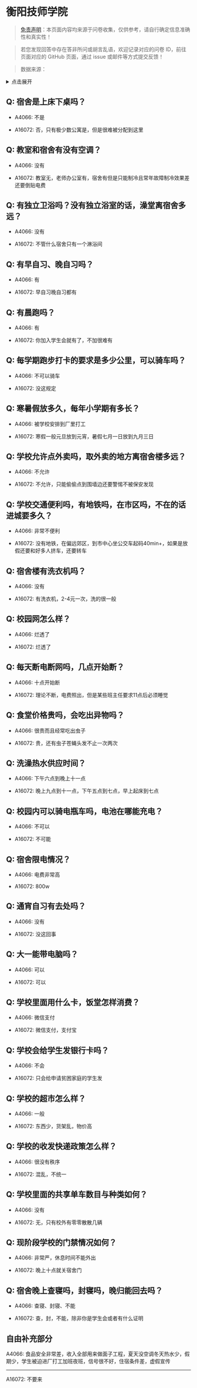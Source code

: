 # 衡阳技师学院

> [免责声明](https://colleges.chat/#_3)：本页面内容均来源于问卷收集，仅供参考，请自行确定信息准确性和真实性！

> 若您发现回答中存在答非所问或胡言乱语，欢迎记录对应的问卷 ID，前往页面对应的 GitHub 页面，通过 issue 或邮件等方式提交反馈！

> 数据来源：

<details><summary>点击展开</summary>
<ul>
<li>A4066: 匿名 (2022 年 05 月)</li>
<li>A16072: 匿名 (2022 年 09 月)</li>
</ul>
</details>

## Q: 宿舍是上床下桌吗？

- A4066: 不是

- A16072: 否，只有极少数公寓是，但是很难被分配到这里

## Q: 教室和宿舍有没有空调？

- A4066: 没有

- A16072: 教室无，老师办公室有，宿舍有但是只能制冷且常年故障制冷效果差还要倒贴电费

## Q: 有独立卫浴吗？没有独立浴室的话，澡堂离宿舍多远？

- A4066: 没有

- A16072: 不管什么宿舍只有一个淋浴间

## Q: 有早自习、晚自习吗？

- A4066: 有

- A16072: 早自习晚自习都有

## Q: 有晨跑吗？

- A4066: 有

- A16072: 你加入学生会就有了，不加很难有

## Q: 每学期跑步打卡的要求是多少公里，可以骑车吗？

- A4066: 不可以骑车

- A16072: 没这规定

## Q: 寒暑假放多久，每年小学期有多长？

- A4066: 被学校安排到厂里打工

- A16072: 寒假一般元旦放到元宵，暑假七月一日放到九月三日

## Q: 学校允许点外卖吗，取外卖的地方离宿舍楼多远？

- A4066: 不允许

- A16072: 不允许，只能偷偷点到围墙边还要警惕不被保安发现

## Q: 学校交通便利吗，有地铁吗，在市区吗，不在的话进城要多久？

- A4066: 非常不便利

- A16072: 没有地铁，在偏远郊区，到市中心坐公交车起码40min+，如果是放假还要和好多人挤车，还要转车

## Q: 宿舍楼有洗衣机吗？

- A4066: 没有

- A16072: 有洗衣机，2-4元一次，洗的很一般

## Q: 校园网怎么样？

- A4066: 烂透了

- A16072: 烂透了

## Q: 每天断电断网吗，几点开始断？

- A4066: 十点开始断

- A16072: 理论不断，电费照出，但是某些班主任要求11点后必须睡觉

## Q: 食堂价格贵吗，会吃出异物吗？

- A4066: 很贵而且经常吃出虫子

- A16072: 贵，还有虫子苍蝇头发不止一次两次

## Q: 洗澡热水供应时间？

- A4066: 下午六点到晚上十一点

- A16072: 晚上九点到十一点，下午五点到七点，早上起床到七点

## Q: 校园内可以骑电瓶车吗，电池在哪能充电？

- A4066: 不可以

- A16072: 不可能

## Q: 宿舍限电情况？

- A4066: 电费非常高

- A16072: 800w

## Q: 通宵自习有去处吗？

- A4066: 没有

- A16072: 没这回事

## Q: 大一能带电脑吗？

- A4066: 可以

- A16072: 可以

## Q: 学校里面用什么卡，饭堂怎样消费？

- A4066: 微信支付

- A16072: 微信支付，支付宝

## Q: 学校会给学生发银行卡吗？

- A4066: 不会

- A16072: 只会给申请贫困家庭的学生发

## Q: 学校的超市怎么样？

- A4066: 一般

- A16072: 东西少，货架乱，物价高

## Q: 学校的收发快递政策怎么样？

- A4066: 很没有秩序

- A16072: 混乱，不统一

## Q: 学校里面的共享单车数目与种类如何？

- A4066: 没有

- A16072: 无，只有校外有零零散散几辆

## Q: 现阶段学校的门禁情况如何？

- A4066: 非常严，休息时间不能外出

- A16072: 晚上十点就关宿舍门

## Q: 宿舍晚上查寝吗，封寝吗，晚归能回去吗？

- A4066: 查寝、封寝、不能

- A16072: 查，封，不能，除非你是学生会或者有什么证明

## 自由补充部分

A4066: 食品安全非常差，收入全部用来做面子工程，夏天没空调冬天热水少，假期少，学生被迫进厂打工加班夜班，信号很不好，住宿条件差，虚假宣传

***

A16072: 不要来